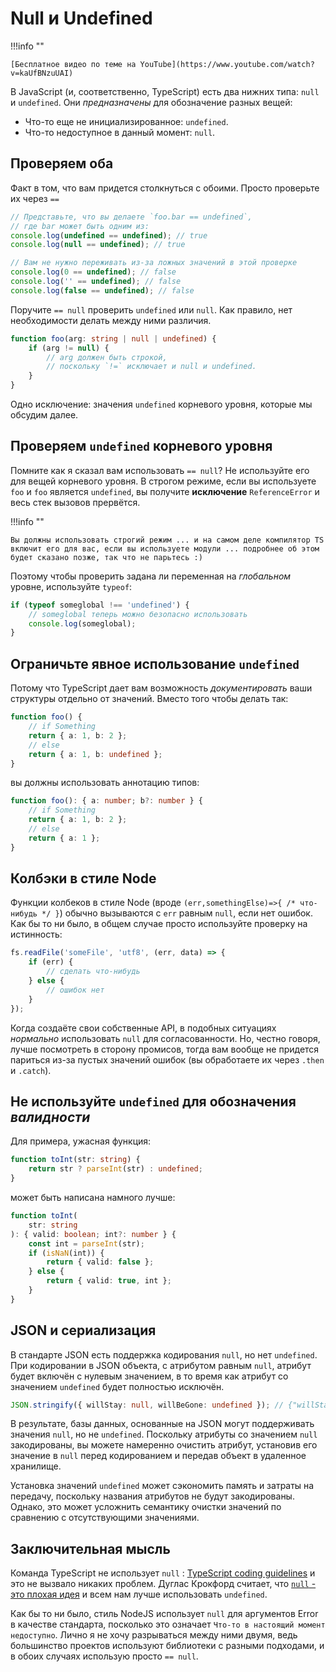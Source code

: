 # Null и Undefined

!!!info ""

    [Бесплатное видео по теме на YouTube](https://www.youtube.com/watch?v=kaUfBNzuUAI)

В JavaScript (и, соответственно, TypeScript) есть два нижних типа: `null` и `undefined`. Они _предназначены_ для обозначение разных вещей:

-   Что-то еще не инициализированное: `undefined`.
-   Что-то недоступное в данный момент: `null`.

## Проверяем оба

Факт в том, что вам придется столкнуться с обоими. Просто проверьте их через `==`

```ts
// Представьте, что вы делаете `foo.bar == undefined`,
// где bar может быть одним из:
console.log(undefined == undefined); // true
console.log(null == undefined); // true

// Вам не нужно переживать из-за ложных значений в этой проверке
console.log(0 == undefined); // false
console.log('' == undefined); // false
console.log(false == undefined); // false
```

Поручите `== null` проверить `undefined` или `null`. Как правило, нет необходимости делать между ними различия.

```ts
function foo(arg: string | null | undefined) {
    if (arg != null) {
        // arg должен быть строкой,
        // поскольку `!=` исключает и null и undefined.
    }
}
```

Одно исключение: значения `undefined` корневого уровня, которые мы обсудим далее.

## Проверяем `undefined` корневого уровня

Помните как я сказал вам использовать `== null`? Не используйте его для вещей корневого уровня. В строгом режиме, если вы используете `foo` и `foo` является `undefined`, вы получите **исключение** `ReferenceError` и весь стек вызовов прервётся.

!!!info ""

    Вы должны использовать строгий режим ... и на самом деле компилятор TS включит его для вас, если вы используете модули ... подробнее об этом будет сказано позже, так что не парьтесь :)

Поэтому чтобы проверить задана ли переменная на _глобальном_ уровне, используйте `typeof`:

```ts
if (typeof someglobal !== 'undefined') {
    // someglobal теперь можно безопасно использовать
    console.log(someglobal);
}
```

## Ограничьте явное использование `undefined`

Потому что TypeScript дает вам возможность _документировать_ ваши структуры отдельно от значений. Вместо того чтобы делать так:

```ts
function foo() {
    // if Something
    return { a: 1, b: 2 };
    // else
    return { a: 1, b: undefined };
}
```

вы должны использовать аннотацию типов:

```ts
function foo(): { a: number; b?: number } {
    // if Something
    return { a: 1, b: 2 };
    // else
    return { a: 1 };
}
```

## Колбэки в стиле Node

Функции колбеков в стиле Node (вроде `(err,somethingElse)=>{ /* что-нибудь */ }`) обычно вызываются с `err` равным `null`, если нет ошибок. Как бы то ни было, в общем случае просто используйте проверку на истинность:

```ts
fs.readFile('someFile', 'utf8', (err, data) => {
    if (err) {
        // сделать что-нибудь
    } else {
        // ошибок нет
    }
});
```

Когда создаёте свои собственные API, в подобных ситуациях _нормально_ использовать `null` для согласованности. Но, честно говоря, лучше посмотреть в сторону промисов, тогда вам вообще не придется париться из-за пустых значений ошибок (вы обработаете их через `.then` и `.catch`).

## Не используйте `undefined` для обозначения _валидности_

Для примера, ужасная функция:

```ts
function toInt(str: string) {
    return str ? parseInt(str) : undefined;
}
```

может быть написана намного лучше:

```ts
function toInt(
    str: string
): { valid: boolean; int?: number } {
    const int = parseInt(str);
    if (isNaN(int)) {
        return { valid: false };
    } else {
        return { valid: true, int };
    }
}
```

## JSON и сериализация

В стандарте JSON есть поддержка кодирования `null`, но нет `undefined`. При кодировании в JSON объекта, с атрибутом равным `null`, атрибут будет включён с нулевым значением, в то время как атрибут со значением `undefined` будет полностью исключён.

```ts
JSON.stringify({ willStay: null, willBeGone: undefined }); // {"willStay":null}
```

В результате, базы данных, основанные на JSON могут поддерживать значения `null`, но не `undefined`. Поскольку атрибуты со значением `null` закодированы, вы можете намеренно очистить атрибут, установив его значение в `null` перед кодированием и передав объект в удаленное хранилище.

Установка значений `undefined` может сэкономить память и затраты на передачу, поскольку названия атрибутов не будут закодированы. Однако, это может усложнить семантику очистки значений по сравнению с отсутствующими значениями.

## Заключительная мысль

Команда TypeScript не использует `null` : [TypeScript coding guidelines](https://github.com/Microsoft/TypeScript/wiki/Coding-guidelines#null-and-undefined) и это не вызвало никаких проблем. Дуглас Крокфорд считает, что [`null` - это плохая идея](https://www.youtube.com/watch?v=PSGEjv3Tqo0&feature=youtu.be&t=9m21s) и всем нам лучше использовать `undefined`.

Как бы то ни было, стиль NodeJS использует `null` для аргументов Error в качестве стандарта, посколько это означает `Что-то в настоящий момент недоступно`. Лично я не хочу разрываться между ними двумя, ведь большинство проектов используют библиотеки с разными подходами, и в обоих случаях использую просто `== null`.
